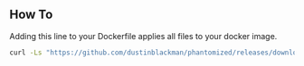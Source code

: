## How To

Adding this line to your Dockerfile applies all files to your docker image.
```bash
curl -Ls "https://github.com/dustinblackman/phantomized/releases/download/1.9.8/dockerized-phantomjs.tar.gz" | tar xz -C /
```

